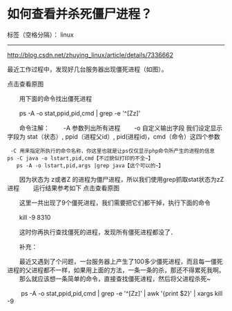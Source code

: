 ﻿# 如何查看并杀死僵尸进程？

标签（空格分隔）： linux

---

http://blog.csdn.net/zhuying_linux/article/details/7336662


最近工作过程中，发现好几台服务器出现僵死进程（如图）。

点击查看原图 

　　用下面的命令找出僵死进程

　　ps -A -o stat,ppid,pid,cmd | grep -e '^[Zz]'

　　命令注解：
　　-A 参数列出所有进程
　　-o 自定义输出字段 我们设定显示字段为 stat（状态）, ppid（进程父id）, pid(进程id)，cmd（命令）这四个参数

     -C 用来指定所执行的命令名称，你这里也就是让ps仅仅显示php命令所产生的进程的信息
    ps -C java -o lstart,pid,cmd【不过貌似打印的不全~】
       ps -A -o lstart,pid,args |grep java【这个可以的~】
　　因为状态为 z或者Z 的进程为僵尸进程，所以我们使用grep抓取stat状态为zZ进程
　　运行结果参考如下
点击查看原图

　　这里一共出现了9个僵死进程，我们需要把它们都干掉，执行下面的命令

　　kill -9 8310

　　这时你再执行查找僵死的进程，发现所有僵死进程都没了．

　　补充：

　　最近又遇到了个问题，一台服务器上产生了100多少僵死进程，而且每一僵死进程的父进程都不一样，如果用上面的方法，一条一条的杀，那还不得累死我啊。
　　那么就应该想一条简单的命令，直接查找僵死进程，然后将父进程杀死~

　　 ps -A -o stat,ppid,pid,cmd | grep -e '^[Zz]' | awk '{print $2}' | xargs kill -9




